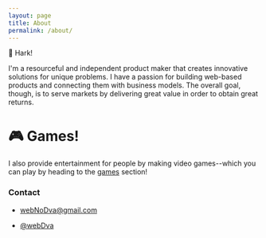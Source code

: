 ```yaml
---
layout: page
title: About
permalink: /about/
---
```


📢 Hark!

I'm a resourceful and independent product maker that creates innovative solutions for unique problems. I have a passion for building web-based products and connecting them with business models. The overall goal, though, is to serve markets by delivering great value in order to obtain great returns.

# 🎮 Games!

I also provide entertainment for people by making video games--which you can play by heading to the [games](/games/) section!

### Contact

 * [webNoDva@gmail.com](mailto:webNoDva@gmail.com)

 * [@webDva](https://twitter.com/webDva)